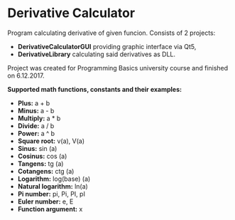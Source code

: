 # Derivative Calculator
Program calculating derivative of given funcion. Consists of 2 projects:
  - **DerivativeCalculatorGUI** providing graphic interface via Qt5,
  - **DerivativeLibrary** calculating said derivatives as DLL.

Project was created for Programming Basics university course and finished on 6.12.2017.

**Supported math functions, constants and their examples:**
  - **Plus:** a + b
  - **Minus:** a - b
  - **Multiply:** a * b
  - **Divide:** a / b
  - **Power:** a ^ b
  - **Square root:** v(a), V(a)
  - **Sinus:** sin (a)
  - **Cosinus:** cos (a)
  - **Tangens:** tg (a)
  - **Cotangens:** ctg (a)
  - **Logarithm:** log(base) (a)
  - **Natural logarithm:** ln(a)
  - **Pi number:** pi, Pi, PI, pI
  - **Euler number:** e, E
  - **Function argument:** x
